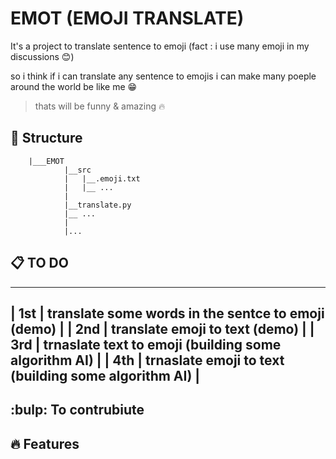 # EMOT (EMOJI TRANSLATE)
It's a project to translate sentence to emoji (fact : i use many emoji in my discussions :blush:)

so i think if i can translate any sentence to emojis i can make many poeple around the world be like me :grin: 

> thats will be funny & amazing :fire:

## :dart: Structure

```shell
    |___EMOT
            |__src
            |   |__.emoji.txt
            |   |__ ...
            |
            |__translate.py
            |__ ...
            |
            |...
```

## :clipboard: TO DO

-------------------------------------------------------------
| 1st | translate some words in the sentce to emoji (demo)   |
| 2nd | translate emoji to text (demo)                       |
| 3rd | trnaslate text to emoji (building some algorithm AI) |
| 4th | trnaslate emoji to text (building some algorithm AI) |
--------------------------------------------------------------

## :bulp: To contrubiute


## :fire: Features 